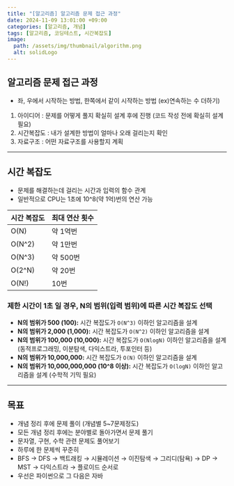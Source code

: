 ```yaml
---
title: "[알고리즘] 알고리즘 문제 접근 과정"
date: 2024-11-09 13:01:00 +09:00
categories: [알고리즘, 개념]
tags: [알고리즘, 코딩테스트, 시간복잡도]
image:
  path: /assets/img/thumbnail/algorithm.png
  alt: solidLogo
---
```


## 알고리즘 문제 접근 과정

- 좌, 우에서 시작하는 방법, 한쪽에서 같이 시작하는 방법 (ex)연속하는 수 더하기)
1. 아이디어 : 문제를 어떻게 풀지 확실히 설계 후에 진행 (코드 작성 전에 확실히 설계 필요)
2. 시간복잡도 : 내가 설계한 방법이 얼마나 오래 걸리는지 확인
3. 자료구조 : 어떤 자료구조를 사용할지 계획

---

## 시간 복잡도

- 문제를 해결하는데 걸리는 시간과 입력의 함수 관계
- 일반적으로 CPU는 1초에 10^8(약 1억)번의 연산 가능

| **시간 복잡도** | **최대 연산 횟수** |
| --- | --- |
| O(N) | 약 1억번 |
| O(N^2) | 약 1만번 |
| O(N^3) | 약 500번 |
| O(2^N) | 약 20번 |
| O(N!) | 10번 |

### **제한 시간이 1초 일 경우, N의 범위(입력 범위)에 따른 시간 복잡도 선택**

- **N의 범위가 500 (100):** 시간 복잡도가 `O(N^3)` 이하인 알고리즘을 설계
- **N의 범위가 2,000 (1,000):** 시간 복잡도가 `O(N^2)` 이하인 알고리즘을 설계
- **N의 범위가 100,000 (10,000):** 시간 복잡도가 `O(NlogN)` 이하인 알고리즘을 설계 (동적프로그래밍, 이분탐색, 다익스트라, 투포인터 등)
- **N의 범위가 10,000,000:** 시간 복잡도가 `O(N)` 이하인 알고리즘을 설계
- **N의 범위가 10,000,000,000 (10^8 이상):** 시간 복잡도가 `O(logN)` 이하인 알고리즘을 설계 (수학적 기믹 필요)

---

## 목표

- 개념 정리 후에 문제 풀이 (개념별  5~7문제정도)
- 모든 개념 정리 후에는 분야별로 돌아가면서 문제 풀기
- 문자열, 구현, 수학 관련 문제도 풀어보기
- 하루에 한 문제씩 꾸준히
- BFS → DFS → 백트래킹 → 시뮬레이션 → 이진탐색 → 그리디(탐욕) → DP → MST → 다익스트라 → 플로이드 순서로
- 우선은 파이썬으로 그 다음은 자바